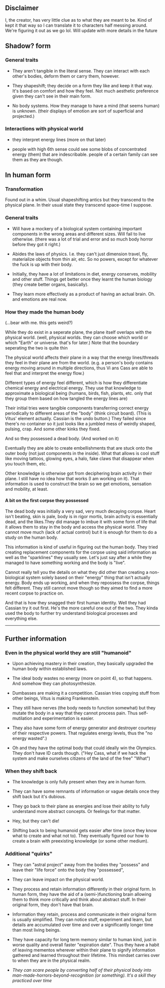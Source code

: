 ## Disclaimer

I, the creator, has very little clue as to what they are meant to be. Kind of kept it that way so I can translate it to characters half messing around. We're figuring it out as we go lol. Will update with more details in the future

## Shadow? form

### General traits

- They aren't tangible in the literal sense. They can interact with each other's bodies, deform them or carry them, however.

- They shapeshift; they decide on a form they like and keep it that way. It's based on comfort and how they feel. Not much aesthetic preference given they can't see in their main form.

- No body systems. How they manage to have a mind (that seems human) is unknown. (their displays of emotion are sort of superficial and projected.)

### Interactions with physical world

- they interpret energy lines (more on that later)

- people with high 6th sense could see some blobs of concentrated energy (them) that are indescribable. people of a certain family can see them as they are though.

## In human form

### Transformation

Found out in a whim. Usual shapeshifting antics but they transcend to the physical plane. In their usual state they transcend space-time I suppose.

### General traits

- Will have a mockery of a biological system containing important components in the wrong areas and different sizes. Will fail to live otherwise. (there was a lot of trial and error and so much body horror before they got it right.)

- Abides the laws of physics. I.e. they can't just dimension travel, fly, materialize objects from thin air, etc. So no powers, except for whatever the fuck is up with their body.

- Initially, they have a lot of limitations in diet, energy conserves, mobility and other stuff. Things get better once they learnt the human biology (they create better organs, basically).

- They learn more effectively as a product of having an actual brain. Oh. and emotions are real now.

### How they made the human body

(...bear with me. this gets weird?)

While they do exist in a seperate plane, the plane itself overlaps with the physical world. (well, physical worlds. they can choose which world or which "Earth" or universe. that's for later.) Note that the boundary seperating the two is quite thin

The physical world affects their plane in a way that the energy lines/threads they feel in their plane are from the world. (e.g. a person's body contains energy moving around in multiple directions, thus Vi ans Cass are able to feel that and interpret the energy flow.)

Different types of energy feel different, which is how they differentiate chemical energy and electrical energy. They use that knowledge to approximate a biological being (humans, birds, fish, plants, etc. only that they group them based on how tangled the energy lines are)

Their initial tries were tangible components transferring correct energy periodically to different areas of the "body" (think circuit board). (This is Vitus' element actually. Cassian is the undo button.) They failed since there's no container so it just looks like a jumbled mess of weirdly shaped, pulsing, crap. And some other kinks they fixed.

And so they possessed a dead body. (And worked on it)

Eventually they are able to create embellishments that are stuck onto the outer body (not just components in the inside). What that allows is cool stuff like moving tattoos, glowing eyes, a halo, fake claws that disappear when you touch them, etc.

Other knowledge is otherwise got from deciphering brain activity in their plane. I still have no idea how that works (I am working on it). That information is used to construct the brain so we get emotions, sensation and mobility, at least.

#### A bit on the first corpse they possessed

The dead body was initially a very sad, very much decaying corpse. Heart isn't beating, skin is pale, body is in rigor mortis, brain activity is essentially dead, and the likes.They did manage to imbue it with some form of life that it allows them to stay in the body and access the physical world. They cannot move much (lack of actual control) but it is enough for them to do a study on the human body.

This information is kind of useful in figuring out the human body. They tried creating replacement components for the corpse using said information as well as the "sparklines" they usually see. Let's just say after a while they managed to have something working and the body is "live".

Cannot really tell you the details on what they did other than creating a non-biological system solely based on their "energy" thing that isn't actually energy. Body ends up working, and when they repossess the corpse, things felt different. They still cannot move though so they aimed to find a more recent corpse to practice on.

And that is how they snagged their first human identity. Well they had Cassian try it out first. He's the more careful one out of the two. They kinda used the body to further try understand biological processes and everything else.



---

## Further information

### Even in the physical world they are still "humanoid"

- Upon achieving mastery in their creation, they basically upgraded the human body within established laws.

- The ideal body wastes no energy (more on point 4), so that happens. And somehow they can photosynthesize.

- Dumbasses are making it a competition. Cassian tries copying stuff from other beings, Vitus is making Frankenstein.

- They still have nerves (the body needs to function somewhat) but they mutate the body in a way that they cannot process pain. Thus self-mutilation and experimentation is easier.

- They also have some form of energy generator and destroyer courtesy of their respective powers. That regulates energy levels, thus the "no energy wasted".)

- Oh and they have the optimal body that could ideally win the Olympics. They don't have ID cards though. ("Hey Cass, what if we hack the system and make ourselves citizens of the land of the free" "What")

### When they shift back

- The knowledge is only fully present when they are in human form.

- They can have some remnants of information or vague details once they shift back but it's dubious.

- They go back to their plane as energies and lose their ability to fully understand more abstract concepts. Or feelings for that matter.

- Hey, but they can't die!

- Shifting back to being humanoid gets easier after time (once they know what to create and what not to). They eventually figured our how to create a brain with preexisting knowledge (or some other medium).

### Additional "quirks"

- They can "astral project" away from the bodies they "possess" and leave their "life force" onto the body they "possessed",

- They can leave impact on the physical world.

- They process and retain information differently in their original form. In human form, they have the aid of a (semi-)functioning brain allowing them to think more critically and think about abstract stuff. In their original form, they don't have that brain.

- Information they retain, process and communicate in their original form is usually simplified. They can notice stuff, experiment and learn, but details are accumulated over time and over a significantly longer time than most living beings.

- They have capacity for long term memory similar to human kind, just in worse quality and overall faster "expiration date". Thus they have a habit of leaving mementos wherever within their plane to signify information gathered and learned throughout their lifetime. This mindset carries over to when they are in the physical realm.

- *They can scare people by converting half of their physical body into man-made-horrors-beyond-recognition (or something). It's a skill they practiced over time*



